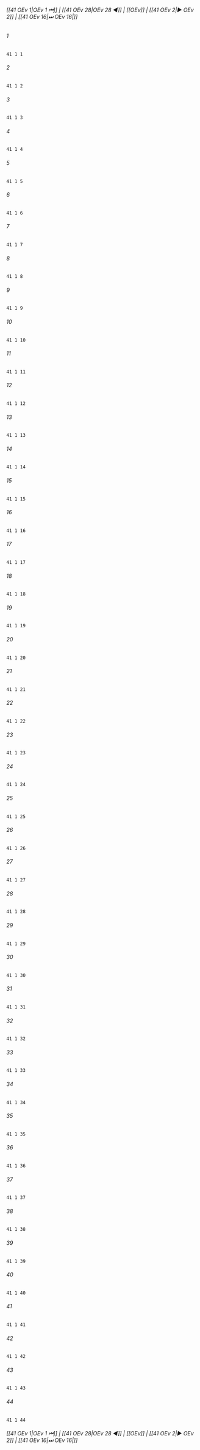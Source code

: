 
###### [[41 OEv 1|OEv 1 ⏮]] | [[41 OEv 28|OEv 28 ◀]] | [[OEv]] | [[41 OEv 2|▶ OEv 2]] | [[41 OEv 16|⏭ OEv 16|]]

###### 1
``` verse
41 1 1 
```
###### 2
``` verse
41 1 2 
```
###### 3
``` verse
41 1 3 
```
###### 4
``` verse
41 1 4 
```
###### 5
``` verse
41 1 5 
```
###### 6
``` verse
41 1 6 
```
###### 7
``` verse
41 1 7 
```
###### 8
``` verse
41 1 8 
```
###### 9
``` verse
41 1 9 
```
###### 10
``` verse
41 1 10 
```
###### 11
``` verse
41 1 11 
```
###### 12
``` verse
41 1 12 
```
###### 13
``` verse
41 1 13 
```
###### 14
``` verse
41 1 14 
```
###### 15
``` verse
41 1 15 
```
###### 16
``` verse
41 1 16 
```
###### 17
``` verse
41 1 17 
```
###### 18
``` verse
41 1 18 
```
###### 19
``` verse
41 1 19 
```
###### 20
``` verse
41 1 20 
```
###### 21
``` verse
41 1 21 
```
###### 22
``` verse
41 1 22 
```
###### 23
``` verse
41 1 23 
```
###### 24
``` verse
41 1 24 
```
###### 25
``` verse
41 1 25 
```
###### 26
``` verse
41 1 26 
```
###### 27
``` verse
41 1 27 
```
###### 28
``` verse
41 1 28 
```
###### 29
``` verse
41 1 29 
```
###### 30
``` verse
41 1 30 
```
###### 31
``` verse
41 1 31 
```
###### 32
``` verse
41 1 32 
```
###### 33
``` verse
41 1 33 
```
###### 34
``` verse
41 1 34 
```
###### 35
``` verse
41 1 35 
```
###### 36
``` verse
41 1 36 
```
###### 37
``` verse
41 1 37 
```
###### 38
``` verse
41 1 38 
```
###### 39
``` verse
41 1 39 
```
###### 40
``` verse
41 1 40 
```
###### 41
``` verse
41 1 41 
```
###### 42
``` verse
41 1 42 
```
###### 43
``` verse
41 1 43 
```
###### 44
``` verse
41 1 44 
```

###### [[41 OEv 1|OEv 1 ⏮]] | [[41 OEv 28|OEv 28 ◀]] | [[OEv]] | [[41 OEv 2|▶ OEv 2]] | [[41 OEv 16|⏭ OEv 16|]]

